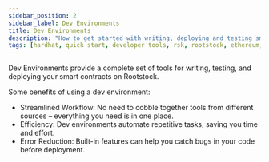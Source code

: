 ```yaml
---
sidebar_position: 2
sidebar_label: Dev Environments
title: Dev Environments
description: "How to get started with writing, deploying and testing smart contracts on Rootstock using Hardhat." 
tags: [hardhat, quick start, developer tools, rsk, rootstock, ethereum, dApps, smart contracts]
---
```


Dev Environments provide a complete set of tools for writing, testing, and deploying your smart contracts on Rootstock. 

Some benefits of using a dev environment:

* Streamlined Workflow: No need to cobble together tools from different sources – everything you need is in one place.
* Efficiency: Dev environments automate repetitive tasks, saving you time and effort.
* Error Reduction: Built-in features can help you catch bugs in your code before deployment.

<CardsGrid>
  <CardsGridItem
    title="Hardhat"
    subtitle="dev-environments"
    color="cyan"
    description="Hardhat is an Ethereum development environment for developers. It's primarily used in the development of smart contracts for the Rootstock and EVM-compatible chains."
    linkHref="/dev-tools/dev-environments/hardhat/"
    linkTitle="Get Started"
  />
  <CardsGridItem
    title="Foundry"
    subtitle="dev-environments"
    color="cyan"
    description="Foundry is a smart contract development toolchain, and user-friendly development environment for writing and testing smart contracts in Solidity. It manages dependencies, compiles, run tests, deploy contracts and allows for interaction with EVM-compatible chains using a command-line tool called Forge."
    linkHref="/dev-tools/dev-environments/foundry/"
    linkTitle="Get Started"
  />
   <CardsGridItem
    title="Remix"
    subtitle="dev-environments"
    color="green"
    description="Remix is an online web tool. It is an IDE (Integrated Development Environment) used to write, compile, deploy and debug Solidity code. It can be connected with Metamask and used to deploy smart contracts to both the Rootstock Testnet and Mainnet."
    linkHref="/dev-tools/dev-environments/remix/"
    linkTitle="Get Started"
  />
</CardsGrid>
